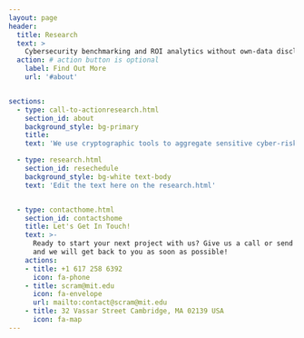 ```yaml
---
layout: page
header:
  title: Research
  text: >
    Cybersecurity benchmarking and ROI analytics without own-data disclosure
  action: # action button is optional
    label: Find Out More
    url: '#about'


sections:
  - type: call-to-actionresearch.html
    section_id: about
    background_style: bg-primary
    title: 
    text: 'We use cryptographic tools to aggregate sensitive cyber-risk data and learn how to help firms, companies, governments, and organizations better defend their networks and data.'

  - type: research.html
    section_id: resechedule
    background_style: bg-white text-body
    text: 'Edit the text here on the research.html'


  - type: contacthome.html
    section_id: contactshome
    title: Let's Get In Touch!
    text: >-
      Ready to start your next project with us? Give us a call or send us an email
      and we will get back to you as soon as possible!
    actions:
    - title: +1 617 258 6392
      icon: fa-phone
    - title: scram@mit.edu
      icon: fa-envelope
      url: mailto:contact@scram@mit.edu
    - title: 32 Vassar Street Cambridge, MA 02139 USA
      icon: fa-map
---
```

